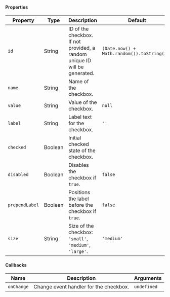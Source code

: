 #### Properties

| Property       | Type    | Description                                                                | Default                                     |
| -------------- | ------- | -------------------------------------------------------------------------- | ------------------------------------------- |
| `id`           | String  | ID of the checkbox. If not provided, a random unique ID will be generated. | `(Date.now() + Math.random()).toString(36)` |
| `name`         | String  | Name of the checkbox.                                                      |                                             |
| `value`        | String  | Value of the checkbox.                                                     | `null`                                      |
| `label`        | String  | Label text for the checkbox.                                               | `''`                                        |
| `checked`      | Boolean | Initial checked state of the checkbox.                                     |                                             |
| `disabled`     | Boolean | Disables the checkbox if `true`.                                           | `false`                                     |
| `prependLabel` | Boolean | Positions the label before the checkbox if `true`.                         | `false`                                     |
| `size`         | String  | Size of the checkbox: `'small'`, `'medium'`, `'large'`.                    | `'medium'`                                  |

#### Callbacks

| Name       | Description                            | Arguments   |
| ---------- | -------------------------------------- | ----------- |
| `onChange` | Change event handler for the checkbox. | `undefined` |
